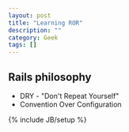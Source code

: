 ```yaml
---
layout: post
title: "Learning ROR"
description: ""
category: Geek 
tags: []
---
```


## Rails philosophy

* DRY - "Don't Repeat Yourself"
* Convention Over Configuration

{% include JB/setup %}
